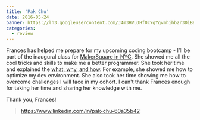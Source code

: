 ```yaml
---
title: 'Pak Chu'
date: 2016-05-24
banner: https://lh3.googleusercontent.com/J4m3HVuJHf0cYgYgvmhihb2r3DiBBDqRn_J9s7Or0WZHGwS_5MVf46-2m08Xcfz7rfY7B6cUV5KvKE8uF-ZUEAg0QeM4orpxiUoZx5K33GEs4HCDhCgxbixag0iUoIfkmY41OcFE7ajMM4qJduUfMATlqayYmBtDzUU_up4O7dlleG6fJ-t_vuJtPZk8Xk_W-vPk32OyBVuW4KTYSmfquQYuZcCgRsAClutxKBVrriTBAqZU1_0kr6h9WAPaKX-x9DaAW-nrFYhlLAO5oy7nYDik41DwVLE_Ms9a4GwqcIrnKWkgzPN_FTOR4VFprPs3KqkGWCEPpLgXIC8i13F2_MvLAMrKm_Xn446QN7pEYBbFL3gJc8bQOTg_wDgr50DENNuL5D9_xPRGSVE4FcXuH0yJDyZ8bf7vkPcQhzLEnRxY0900el5J6jg-k-zKXy0_jiAWffm-N2HGe9eGE7eXYDFwcEZhXLWG0hAcg3BHuytOMyazJPoe7wd0qMxMvCCryZlLXJNGBnNJNvWCebzcsm0QwYySuWyambgPUGoxx92vjEphRj_WjLOZIBgHWmiCUwGSPh1qTX42srGDILBa88t-aV5njm0LrWBgL7s8YNIZ91uH2HgHlLGUoQLvJKuf=s220-no
categories:
  - review
---
```


Frances has helped me prepare for my upcoming coding bootcamp - I’ll be part of the inaugural class for [MakerSquare in NYC](https://makersquare.com/campuses/new-york-city). She showed me all the cool tricks and skills to make me a better programmer. She took her time and explained the [what, why, and how](https://bit.ly/bootcamp-prep). For example, she showed me how to optimize my dev environment. She also took her time showing me how to overcome challenges I will face in my cohort. I can't thank Frances enough for taking her time and sharing her knowledge with me.

Thank you, Frances!

> https://www.linkedin.com/in/pak-chu-60a35b42
